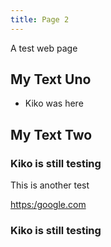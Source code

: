 ```yaml
---
title: Page 2
---
```


A test web page

## My Text Uno

* Kiko was here

## My Text Two

### Kiko is still testing

<p>This is another test</p>
<a href="https:/google.com">https:/google.com</a>
<h3>Kiko is still testing</h3>